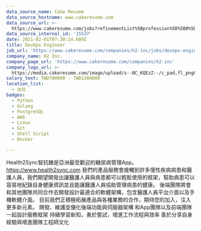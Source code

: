 ```yaml
---
data_source_name: Cake Resume
data_source_hostname: www.cakeresume.com
data_source_url: >-
  https://www.cakeresume.com/jobs?refinementList%5Bprofession%5D%5B0%5D=tech_devops&refi[…]5D=per_year&range%5Bsalary_range%5D%5Bmin%5D=1000000&page=2
data_source_internal_id: '15537'
date: 2021-02-01T07:30:14.609Z
title: DevOps Engineer
job_url: 'https://www.cakeresume.com/companies/h2-inc/jobs/devops-engineer-092c5c'
company_name: H2 Inc.
company_page_url: 'https://www.cakeresume.com/companies/h2-inc'
company_logo_url: >-
  https://media.cakeresume.com/image/upload/s--BC_KQEzZ--/c_pad,fl_png8,h_200,w_200/v1514183770/m0lwq4hgcd921hzdpqam.png
salary_text: TWD700000 - TWD1300000
location_list:
  - 台北
badges:
  - Python
  - Golang
  - PostgreSQL
  - AWS
  - Linux
  - Git
  - Shell Script
  - Docker

---
```


Health2Sync智抗糖是亞洲最受歡迎的糖尿病管理App。 https://www.health2sync.com 我們的產品服務會接觸到許多慢性疾病病患和醫護人員，我們期望開發出讓醫護人員與病患都可以輕鬆使用的框架，幫助病患可以容易地紀錄自身健康資訊並且能讓醫護人員協助管理病患的健康。 後端團隊將會和其他團隊共同合作去開發設計最適合的軟體架構，包含醫護人員平台介面以及手機軟體介面。 目前我們正積極拓展產品與各種業務的合作，期待您的加入，注入更多新元素。 開發、維護並優化後端功能與伺服器架構 和App團隊以及前端團隊一起設計服務框架 持續學習新知，勇於嘗試，增進工作流程與效率 善於分享自身經驗與增進團隊工程師文化